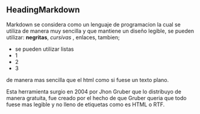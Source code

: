 ﻿


## Heading**Markdown**

Markdown se considera como un lenguaje de programacion la cual se utiliza de manera muy sencilla y que mantiene un diseño legible, se pueden utilizar:
**negritas**, *cursivas* , enlaces, tambien;

 - se pueden utilizar listas
 - 1
 - 2
 - 3

de manera mas sencilla que el html como si fuese un texto plano.

Esta herramienta surgio en 2004 por Jhon Gruber que lo distribuyo de manera gratuita, fue creado por el hecho de que Gruber queria que todo fuese mas legible y no lleno de etiquetas como es HTML o RTF.
